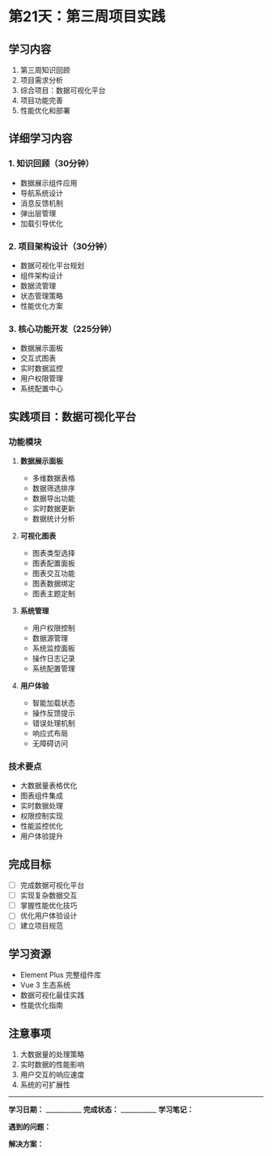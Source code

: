 # 第21天：第三周项目实践

## 学习内容
1. 第三周知识回顾
2. 项目需求分析
3. 综合项目：数据可视化平台
4. 项目功能完善
5. 性能优化和部署

## 详细学习内容

### 1. 知识回顾（30分钟）
- 数据展示组件应用
- 导航系统设计
- 消息反馈机制
- 弹出层管理
- 加载引导优化

### 2. 项目架构设计（30分钟）
- 数据可视化平台规划
- 组件架构设计
- 数据流管理
- 状态管理策略
- 性能优化方案

### 3. 核心功能开发（225分钟）
- 数据展示面板
- 交互式图表
- 实时数据监控
- 用户权限管理
- 系统配置中心

## 实践项目：数据可视化平台

### 功能模块
1. **数据展示面板**
   - 多维数据表格
   - 数据筛选排序
   - 数据导出功能
   - 实时数据更新
   - 数据统计分析

2. **可视化图表**
   - 图表类型选择
   - 图表配置面板
   - 图表交互功能
   - 图表数据绑定
   - 图表主题定制

3. **系统管理**
   - 用户权限控制
   - 数据源管理
   - 系统监控面板
   - 操作日志记录
   - 系统配置管理

4. **用户体验**
   - 智能加载状态
   - 操作反馈提示
   - 错误处理机制
   - 响应式布局
   - 无障碍访问

### 技术要点
- 大数据量表格优化
- 图表组件集成
- 实时数据处理
- 权限控制实现
- 性能监控优化
- 用户体验提升

## 完成目标
- [ ] 完成数据可视化平台
- [ ] 实现复杂数据交互
- [ ] 掌握性能优化技巧
- [ ] 优化用户体验设计
- [ ] 建立项目规范

## 学习资源
- Element Plus 完整组件库
- Vue 3 生态系统
- 数据可视化最佳实践
- 性能优化指南

## 注意事项
1. 大数据量的处理策略
2. 实时数据的性能影响
3. 用户交互的响应速度
4. 系统的可扩展性

---

**学习日期：** ___________
**完成状态：** ___________
**学习笔记：**



**遇到的问题：**



**解决方案：**